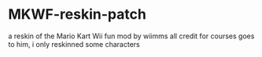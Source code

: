 # MKWF-reskin-patch
a reskin of the Mario Kart Wii fun mod by wiimms all credit for courses goes to him, i only reskinned some characters
